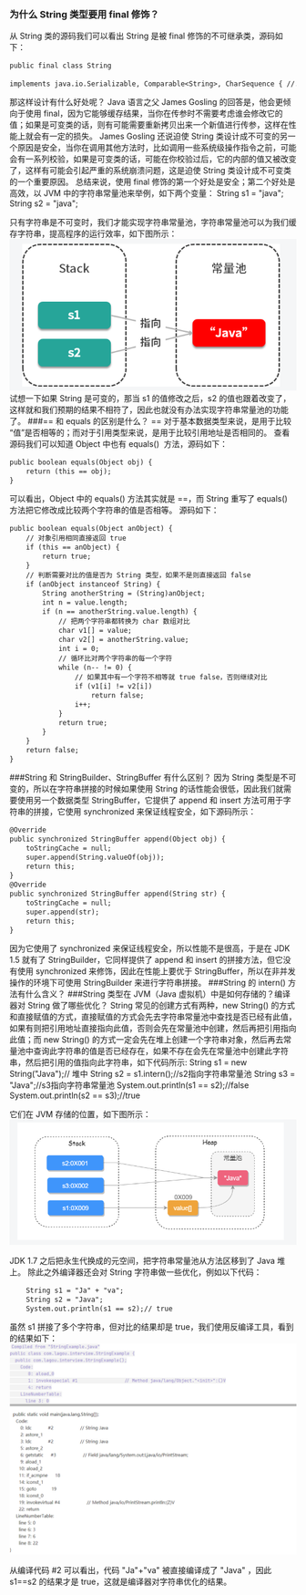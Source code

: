 ### 为什么 String 类型要用 final 修饰？
从 String 类的源码我们可以看出 String 是被 final 修饰的不可继承类，源码如下：

    public final class String 
        implements java.io.Serializable, Comparable<String>, CharSequence { //...... }

那这样设计有什么好处呢？
Java 语言之父 James Gosling 的回答是，他会更倾向于使用 final，因为它能够缓存结果，当你在传参时不需要考虑谁会修改它的值；如果是可变类的话，则有可能需要重新拷贝出来一个新值进行传参，这样在性能上就会有一定的损失。
James Gosling 还说迫使 String 类设计成不可变的另一个原因是安全，当你在调用其他方法时，比如调用一些系统级操作指令之前，可能会有一系列校验，如果是可变类的话，可能在你校验过后，它的内部的值又被改变了，这样有可能会引起严重的系统崩溃问题，这是迫使 String 类设计成不可变类的一个重要原因。
总结来说，使用 final 修饰的第一个好处是安全；第二个好处是高效，以 JVM 中的字符串常量池来举例，如下两个变量：
String s1 = "java";
String s2 = "java";

只有字符串是不可变时，我们才能实现字符串常量池，字符串常量池可以为我们缓存字符串，提高程序的运行效率，如下图所示：
    ![](./stage01/images/final.png)
试想一下如果 String 是可变的，那当 s1 的值修改之后，s2 的值也跟着改变了，这样就和我们预期的结果不相符了，因此也就没有办法实现字符串常量池的功能了。
###== 和 equals 的区别是什么？
== 对于基本数据类型来说，是用于比较 “值”是否相等的；而对于引用类型来说，是用于比较引用地址是否相同的。
查看源码我们可以知道 Object 中也有 equals()  方法，源码如下：

    public boolean equals(Object obj) {
        return (this == obj);
    }

可以看出，Object 中的 equals() 方法其实就是 ==，而 String 重写了 equals() 方法把它修改成比较两个字符串的值是否相等。
源码如下：

    public boolean equals(Object anObject) {
        // 对象引用相同直接返回 true
        if (this == anObject) {
            return true;
        }
        // 判断需要对比的值是否为 String 类型，如果不是则直接返回 false
        if (anObject instanceof String) {
            String anotherString = (String)anObject;
            int n = value.length;
            if (n == anotherString.value.length) {
                // 把两个字符串都转换为 char 数组对比
                char v1[] = value;
                char v2[] = anotherString.value;
                int i = 0;
                // 循环比对两个字符串的每一个字符
                while (n-- != 0) {
                    // 如果其中有一个字符不相等就 true false，否则继续对比
                    if (v1[i] != v2[i])
                        return false;
                    i++;
                }
                return true;
            }
        }
        return false;
    }
###String 和 StringBuilder、StringBuffer 有什么区别？
因为 String 类型是不可变的，所以在字符串拼接的时候如果使用 String 的话性能会很低，因此我们就需要使用另一个数据类型 StringBuffer，它提供了 append 和 insert 方法可用于字符串的拼接，它使用 synchronized 来保证线程安全，如下源码所示：

    @Override
    public synchronized StringBuffer append(Object obj) {
        toStringCache = null;
        super.append(String.valueOf(obj));
        return this;
    }
    @Override
    public synchronized StringBuffer append(String str) {
        toStringCache = null;
        super.append(str);
        return this;
    }
因为它使用了 synchronized 来保证线程安全，所以性能不是很高，于是在 JDK 1.5 就有了 StringBuilder，它同样提供了 append 和 insert 的拼接方法，但它没有使用 synchronized 来修饰，因此在性能上要优于 StringBuffer，所以在非并发操作的环境下可使用 StringBuilder 来进行字符串拼接。
###String 的 intern() 方法有什么含义？
###String 类型在 JVM（Java 虚拟机）中是如何存储的？编译器对 String 做了哪些优化？
String 常见的创建方式有两种，new String() 的方式和直接赋值的方式，直接赋值的方式会先去字符串常量池中查找是否已经有此值，如果有则把引用地址直接指向此值，否则会先在常量池中创建，然后再把引用指向此值；而 new String() 的方式一定会先在堆上创建一个字符串对象，然后再去常量池中查询此字符串的值是否已经存在，如果不存在会先在常量池中创建此字符串，然后把引用的值指向此字符串，如下代码所示:
        String s1 = new String("Java");// 堆中
        String s2 = s1.intern();//s2指向字符串常量池
        String s3 = "Java";//s3指向字符串常量池
        System.out.println(s1 == s2);//false
        System.out.println(s2 == s3);//true

它们在 JVM 存储的位置，如下图所示：
  ![](./stage01/images/str.png)

JDK 1.7 之后把永生代换成的元空间，把字符串常量池从方法区移到了 Java 堆上。
除此之外编译器还会对 String 字符串做一些优化，例如以下代码：

        String s1 = "Ja" + "va";
        String s2 = "Java";
        System.out.println(s1 == s2);// true

虽然 s1 拼接了多个字符串，但对比的结果却是 true，我们使用反编译工具，看到的结果如下：
    ![](./stage01/images/code.png)

从编译代码 #2 可以看出，代码 "Ja"+"va" 被直接编译成了 "Java" ，因此 s1==s2 的结果才是 true，这就是编译器对字符串优化的结果。